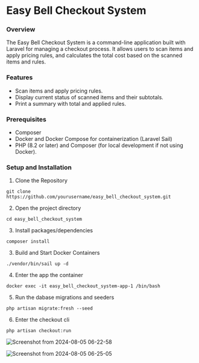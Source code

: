 # Easy Bell Checkout System

### Overview
The Easy Bell Checkout System is a command-line application built with Laravel for managing a checkout process. It allows users to scan items and apply pricing rules, and calculates the total cost based on the scanned items and rules.

### Features
- Scan items and apply pricing rules.
- Display current status of scanned items and their subtotals.
- Print a summary with total and applied rules.

### Prerequisites
- Composer
- Docker and Docker Compose for containerization (Laravel Sail)
- PHP (8.2 or later) and Composer (for local development if not using Docker).

### Setup and Installation
1. Clone the Repository
```
git clone https://github.com/yourusername/easy_bell_checkout_system.git
```

2. Open the project directory
```
cd easy_bell_checkout_system
```
3. Install packages/dependencies
```
composer install
```
3. Build and Start Docker Containers
```
./vendor/bin/sail up -d
```
4. Enter the app the container
```
docker exec -it easy_bell_checkout_system-app-1 /bin/bash
```
5. Run the dabase migrations and seeders
```
php artisan migrate:fresh --seed
```
6. Enter the checkout cli
```
php artisan checkout:run
```

![Screenshot from 2024-08-05 06-22-58](https://github.com/user-attachments/assets/a038aa18-b547-4a1f-887f-f10b429446af)

![Screenshot from 2024-08-05 06-25-05](https://github.com/user-attachments/assets/55a7f222-5aab-4fb1-9077-adaad9edc96d)

